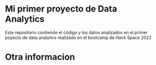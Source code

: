 # Mi primer proyecto de Data Analytics

Este repositorio contiende el código y los datos analizados en el primer poyecto de data analytics realizado en el bootcamp de Hack Space 2022

# Otra informacion
